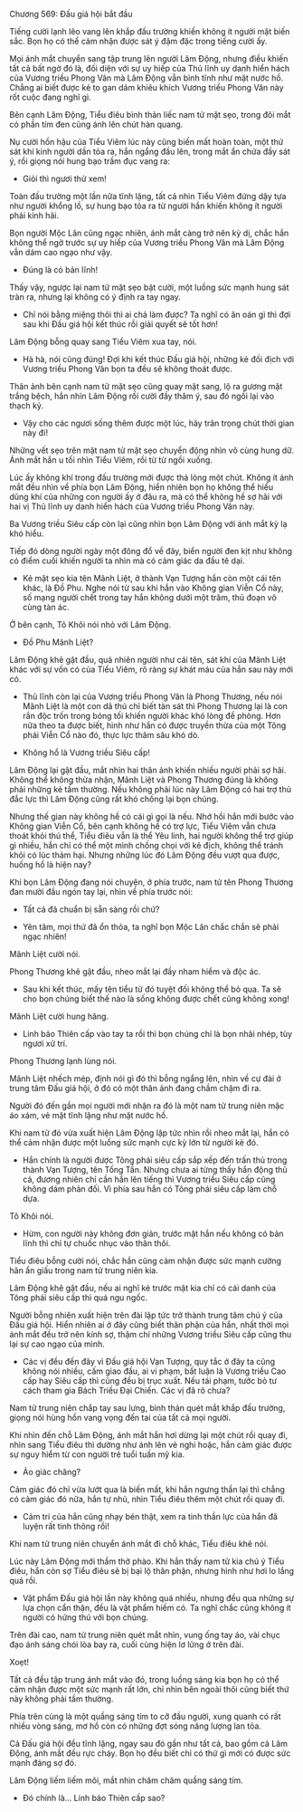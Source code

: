 




Chương 569: Đấu giá hội bắt đầu


Tiếng cười lạnh lẽo vang lên khắp đấu trường khiến không ít người mặt biến sắc. Bọn họ có thể cảm nhận được sát ý đậm đặc trong tiếng cười ấy.

Mọi ánh mắt chuyển sang tập trung lên người Lâm Động, nhưng điều khiến tất cả bất ngờ đó là, đối diện với sự uy hiếp của Thủ lĩnh uy danh hiển hách của Vương triều Phong Vân mà Lâm Động vẫn bình tĩnh như mặt nước hồ. Chẳng ai biết được kẻ to gan dám khiêu khích Vương triều Phong Vân này rốt cuộc đang nghĩ gì.

Bên cạnh Lâm Động, Tiểu điêu bình thản liếc nam tử mặt sẹo, trong đôi mắt có phần tím đen cũng ánh lên chút hàn quang.

Nụ cười hồn hậu của Tiểu Viêm lúc này cũng biến mất hoàn toàn, một thứ sát khí kinh người dần tỏa ra, hắn ngẩng đầu lên, trong mắt ẩn chứa đầy sát ý, rồi giọng nói hung bạo trầm đục vang ra:

- Giỏi thì ngươi thử xem!

Toàn đấu trường một lần nữa tĩnh lặng, tất cả nhìn Tiểu Viêm đứng dậy tựa như người khổng lồ, sự hung bạo tỏa ra từ người hắn khiến không ít người phải kinh hãi.

Bọn người Mộc Lân cũng ngạc nhiên, ánh mắt càng trở nên kỳ dị, chắc hắn không thể ngờ trước sự uy hiếp của Vương triều Phong Vân mà Lâm Động vẫn dám cao ngạo như vậy.

- Đúng là có bản lĩnh!

Thấy vậy, ngược lại nam tử mặt sẹo bật cười, một luồng sức mạnh hung sát tràn ra, nhưng lại không có ý định ra tay ngay.

- Chỉ nói bằng miệng thôi thì ai chả làm được? Ta nghĩ có ân oán gì thì đợi sau khi Đấu giá hội kết thúc rồi giải quyết sẽ tốt hơn!

Lâm Động bỗng quay sang Tiểu Viêm xua tay, nói.

- Hà hà, nói cũng đúng! Đợi khi kết thúc Đấu giá hội, những kẻ đối địch với Vương triều Phong Vân bọn ta đều sẽ không thoát được.

Thân ảnh bên cạnh nam tử mặt sẹo cũng quay mặt sang, lộ ra gương mặt trắng bệch, hắn nhìn Lâm Động rồi cười đầy thâm ý, sau đó ngồi lại vào thạch kỷ.

- Vậy cho các ngươi sống thêm được một lúc, hãy trân trọng chút thời gian này đi!

Những vết sẹo trên mặt nam tử mặt sẹo chuyển động nhìn vô cùng hung dữ. Ánh mắt hắn u tối nhìn Tiểu Viêm, rồi từ từ ngồi xuống.

Lúc ấy không khí trong đấu trường mới được thả lỏng một chút. Không ít ánh mắt đều nhìn về phía bọn Lâm Động, hiển nhiên bọn họ không thể hiểu dũng khí của những con người ấy ở đâu ra, mà có thể không hề sợ hãi với hai vị Thủ lĩnh uy danh hiển hách của Vương triều Phong Vân này.

Ba Vương triều Siêu cấp còn lại cũng nhìn bọn Lâm Động với ánh mắt kỳ lạ khó hiểu.

Tiếp đó dòng người ngày một đông đổ về đây, biển người đen kịt như không có điểm cuối khiến người ta nhìn mà có cảm giác da đầu tê dại.

- Kẻ mặt sẹo kia tên Mãnh Liệt, ở thành Vạn Tượng hắn còn một cái tên khác, là Đồ Phu. Nghe nói từ sau khi hắn vào Không gian Viễn Cổ này, số mạng người chết trong tay hắn không dưới một trăm, thủ đoạn vô cùng tàn ác.

Ở bên cạnh, Tô Khôi nói nhỏ với Lâm Động.

- Đồ Phu Mãnh Liệt?

Lâm Động khẽ gật đầu, quả nhiên người như cái tên, sát khí của Mãnh Liệt khác với sự vốn có của Tiểu Viêm, rõ ràng sự khát máu của hắn sau này mới có.

- Thủ lĩnh còn lại của Vương triều Phong Vân là Phong Thương, nếu nói Mãnh Liệt là một con dã thú chỉ biết tàn sát thì Phong Thương lại là con rắn độc trốn trong bóng tối khiến người khác khó lòng đề phòng. Hơn nữa theo ta được biết, hình như hắn có được truyền thừa của một Tông phái Viễn Cổ nào đó, thực lực thâm sâu khó dò.

- Không hổ là Vương triều Siêu cấp!

Lâm Động lại gật đầu, mắt nhìn hai thân ảnh khiến nhiều người phải sợ hãi. Không thể không thừa nhận, Mãnh Liệt và Phong Thương đúng là không phải những kẻ tầm thường. Nếu không phải lúc này Lâm Động có hai trợ thủ đắc lực thì Lâm Động cũng rất khó chống lại bọn chúng.

Nhưng thế gian này không hề có cái gì gọi là nếu. Nhớ hồi hắn mới bước vào Không gian Viễn Cổ, bên cạnh không hề có trợ lực, Tiểu Viêm vẫn chưa thoát khỏi thú thể, Tiểu điêu vẫn là thể Yêu linh, hai người không thể trợ giúp gì nhiều, hắn chỉ có thể một mình chống chọi với kẻ địch, không thể tránh khỏi có lúc thảm hại. Nhưng những lúc đó Lâm Động đều vượt qua được, huống hồ là hiện nay?

Khi bọn Lâm Động đang nói chuyện, ở phía trước, nam tử tên Phong Thương đan mười đầu ngón tay lại, nhìn về phía trước nói:

- Tất cả đã chuẩn bị sẵn sàng rồi chứ?

- Yên tâm, mọi thứ đã ổn thỏa, ta nghĩ bọn Mộc Lân chắc chắn sẽ phải ngạc nhiên!

Mãnh Liệt cười nói.

Phong Thương khẽ gật đầu, nheo mắt lại đầy nham hiểm và độc ác.

- Sau khi kết thúc, mấy tên tiểu tử đó tuyệt đối không thể bỏ qua. Ta sẽ cho bọn chúng biết thế nào là sống không được chết cũng không xong!

Mãnh Liệt cười hung hăng.

- Linh bảo Thiên cấp vào tay ta rồi thì bọn chúng chỉ là bọn nhãi nhép, tùy ngươi xử trí.

Phong Thương lạnh lùng nói.

Mãnh Liệt nhếch mép, định nói gì đó thì bỗng ngẩng lên, nhìn về cự đài ở trung tâm Đấu giá hội, ở đó có một thân ảnh đang chầm chậm đi ra.

Người đó đến gần mọi người mới nhận ra đó là một nam tử trung niên mặc áo xám, vẻ mặt tĩnh lặng như mặt nước hồ.

Khi nam tử đó vừa xuất hiện Lâm Động lập tức nhìn rồi nheo mắt lại, hắn có thể cảm nhận được một luồng sức mạnh cực kỳ lớn từ người kẻ đó.

- Hắn chính là người được Tông phái siêu cấp sắp xếp đến trấn thủ trong thành Vạn Tượng, tên Tống Tần. Nhưng chưa ai từng thấy hắn động thủ cả, đương nhiên chỉ cần hắn lên tiếng thì Vương triều Siêu cấp cũng không dám phản đối. Vì phía sau hắn có Tông phái siêu cấp làm chỗ dựa.

Tô Khôi nói.

- Hừm, con người này không đơn giản, trước mặt hắn nếu không có bản lĩnh thì chỉ tự chuốc nhục vào thân thôi.

Tiểu điêu bỗng cười nói, chắc hắn cũng cảm nhận được sức mạnh cường hãn ẩn giấu trong nam tử trung niên kia.

Lâm Động khẽ gật đầu, nếu ai nghĩ kẻ trước mặt kia chỉ có cái danh của Tông phái siêu cấp thì quá ngu ngốc.

Người bỗng nhiên xuất hiện trên đài lập tức trở thành trung tâm chú ý của Đấu giá hội. Hiển nhiên ai ở đây cũng biết thân phận của hắn, nhất thời mọi ánh mắt đều trở nên kính sợ, thậm chí những Vương triều Siêu cấp cũng thu lại sự cao ngạo của mình.

- Các vị đều đến đây vì Đấu giá hội Vạn Tượng, quy tắc ở đây ta cũng không nói nhiều, cấm giao đấu, ai vi phạm, bất luận là Vương triều Cao cấp hay Siêu cấp thì cũng đều bị trục xuất. Nếu tái phạm, tước bỏ tư cách tham gia Bách Triều Đại Chiến. Các vị đã rõ chưa?

Nam tử trung niên chắp tay sau lưng, bình thản quét mắt khắp đấu trường, giọng nói hùng hồn vang vọng đến tai của tất cả mọi người.

Khi nhìn đến chỗ Lâm Động, ánh mắt hắn hơi dừng lại một chút rồi quay đi, nhìn sang Tiểu điêu thì dường như ánh lên vẻ nghi hoặc, hắn cảm giác được sự nguy hiểm từ con người trẻ tuổi tuấn mỹ kia.

- Ảo giác chăng?

Cảm giác đó chỉ vừa lướt qua là biến mất, khi hắn ngưng thần lại thì chẳng có cảm giác đó nữa, hắn tự nhủ, nhìn Tiểu điêu thêm một chút rồi quay đi.

- Cảm tri của hắn cũng nhạy bén thật, xem ra tinh thần lực của hắn đã luyện rất tinh thông rồi!

Khi nam tử trung niên chuyển ánh mắt đi chỗ khác, Tiểu điêu khẽ nói.

Lúc này Lâm Động mới thầm thở phào. Khi hắn thấy nam tử kia chú ý Tiểu điêu, hắn còn sợ Tiểu điêu sẽ bị bại lộ thân phận, nhưng hình như hơi lo lắng quá rồi.

- Vật phẩm Đấu giá hội lần này không quá nhiều, nhưng đều qua những sự lựa chọn cẩn thận, đều là vật phẩm hiếm có. Ta nghĩ chắc cũng không ít người có hứng thú với bọn chúng.

Trên đài cao, nam tử trung niên quét mắt nhìn, vung ống tay áo, vài chục đạo ánh sáng chói lòa bay ra, cuối cùng hiện lơ lửng ở trên đài.

Xoẹt!

Tất cả đều tập trung ánh mắt vào đó, trong luồng sáng kia bọn họ có thể cảm nhận được một sức mạnh rất lớn, chỉ nhìn bên ngoài thôi cũng biết thứ này không phải tầm thường.

Phía trên cùng là một quầng sáng tím to cỡ đầu người, xung quanh có rất nhiều vòng sáng, mơ hồ còn có những đợt sóng năng lượng lan tỏa.

Cả Đấu giá hội đều tĩnh lặng, ngay sau đó gần như tất cả, bao gồm cả Lâm Động, ánh mắt đều rực cháy. Bọn họ đều biết chỉ có thứ gì mới có được sức mạnh đáng sợ đó.

Lâm Động liếm liếm môi, mắt nhìn chăm chăm quầng sáng tím.

- Đó chính là… Linh bảo Thiên cấp sao?




